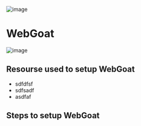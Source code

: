 ![image](https://user-images.githubusercontent.com/60937657/208461254-017f2bf1-ca45-44ea-ae43-28716fa355de.png)

# WebGoat 

![image](https://user-images.githubusercontent.com/60937657/208524436-e7c31a3e-c397-4a40-9903-6c3e0dfa858c.png)

## Resourse used to setup WebGoat

- sdfdfsf
- sdfsadf
- asdfaf 

## Steps to setup WebGoat 
